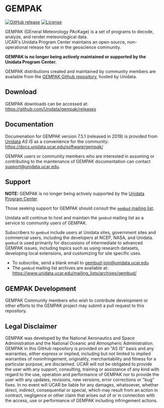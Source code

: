 
# GEMPAK

[![GitHub release](https://img.shields.io/github/release/Unidata/gempak.svg)]() [![License](https://img.shields.io/badge/License-BSD%203--Clause-blue.svg)](https://opensource.org/licenses/BSD-3-Clause)  

GEMPAK (GEneral Meteorology PAcKage) is a set of programs to decode, analyze, and render meteorological data.  
UCAR's Unidata Program Center maintains an open-source, non-operational release for use in the geoscience community.

**GEMPAK is no longer being actively maintained or supported by the Unidata Program Center.**

GEMPAK distributions created and maintained by community members are available from the [GEMPAK Github repository](https://github.com/Unidata/gempak), hosted by Unidata.

## Download

GEMPAK downloads can be accessed at: https://github.com/Unidata/gempak/releases

## Documentation

Documenation for GEMPAK version 7.5.1 (released in 2019) is provided from 
[Unidata](https://docs.unidata.ucar.edu/software/gempak/)
_AS IS_ as a convenience for the community: <https://docs.unidata.ucar.edu/software/gempak/>

GEMPAK users or community members who are interested in assuming or contributing to the maintenance of GEMPAK documentation can contact <support@unidata.ucar.edu>.


## Support

**NOTE:** GEMPAK is no longer being actively supported by the [Unidata Program Center](https://www.unidata.ucar.edu).

Those seeking support for GEMPAK should consult the [`gembud` mailing list](https://www.unidata.ucar.edu/mailing_lists/archives/gembud/). 

Unidata will continue to host and maintain the `gembud` mailing list as a service to community users of GEMPAK.

Subscribers to `gembud` include users at Unidata sites, government sites and commercial users, including the developers at NCEP, NASA, and Unidata. 
`gembud` is used primarily for discussions of intermediate to advanced GEMPAK issues, including topics such as using research datasets, developing local extensions, and customizing for site specific uses. 

* To subscribe, send a blank email to <gembud-join@unidata.ucar.edu>
* The `gembud` mailing list archives are available at: <https://www.unidata.ucar.edu/mailing_lists/archives/gembud/>

## GEMPAK Development

GEMPAK Community members who wish to contribute development or other efforts to the GEMPAK project may submit a pull request to this repository.

## Legal Disclaimer

GEMPAK was developed by the National Aeronautics and Space
Administration and the National Oceanic and Atmospheric Administration.
GEMPAK in this GitHub repository is provided on an "AS IS" basis and any warranties,
either express or implied, including but not limited to implied
warranties of noninfringement, originality, merchantability and fitness
for a particular purpose, are disclaimed. UCAR will not be obligated to
provide the user with any support, consulting, training or assistance of
any kind with regard to the use, operation and performance of GEMPAK nor
to provide the user with any updates, revisions, new versions, error
corrections or "bug" fixes. In no event will UCAR be liable for any damages,
whatsoever, whether direct, indirect, consequential or special, which may
result from an action in contract, negligence or other claim that arises
out of or in connection with the access, use or performance of GEMPAK
including infringement actions.

